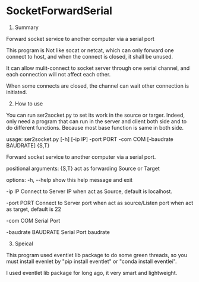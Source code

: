 # SocketForwardSerial
1. Summary

Forward socket service to another computer via a serial port

This program is Not like socat or netcat, which can only forward one connect to host, and when the connect is closed, it shall be unused.

It can allow mulit-connect to socket server through one serial channel, and each connection will not affect each other.

When some connects are closed, the channel can wait other connection is initiated.

2. How to use

You can run ser2socket.py to set its work in the source or targer. Indeed, only need a program that can run in the server and client both side and to do different functions. Because most base function is same in both side.

usage: ser2socket.py [-h] [-ip IP] -port PORT -com COM [-baudrate BAUDRATE] {S,T}

Forward socket service to another computer via a serial port.

positional arguments:
  {S,T}               act as forwarding Source or Target

options:
  -h, --help          show this help message and exit
  
  -ip IP              Connect to Server IP when act as Source, default is localhost.
  
  -port PORT          Connect to Server port when act as source/Listen port when act as target, default is 22
  
  -com COM            Serial Port
  
  -baudrate BAUDRATE  Serial Port baudrate
  
  3. Speical
  
  This program used eventlet lib package to do some green threads, so you must install evenlet by "pip install eventlet" or "conda install eventlei".
  
  I used eventlet lib package for long ago, it very smart and lightweight.
